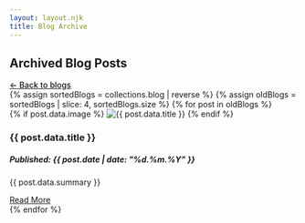 ```yaml
---
layout: layout.njk
title: Blog Archive
---
```

<section id="archive-blogs" class="section">
  <h2>Archived Blog Posts</h2>
  <div class="blog-list">
  <a href="/#blogs" style="color: var(--accentColor); font-weight: 500; text-decoration: underline; display: block; margin-top: 1rem;">&larr; Back to blogs</a>
    {% assign sortedBlogs = collections.blog | reverse %}
    {% assign oldBlogs = sortedBlogs | slice: 4, sortedBlogs.size %}
    {% for post in oldBlogs %}
      <div class="card">
        {% if post.data.image %}
          <img src="{{ post.data.image }}" alt="{{ post.data.title }}" class="featured-image">
        {% endif %}
        <h3>{{ post.data.title }}</h3>
        <h5>Published: {{ post.date | date: "%d.%m.%Y" }}</h5>
        <p>{{ post.data.summary }}</p>
        <a href="{{ post.url }}" class="read-more">Read More</a>
      </div>
    {% endfor %}
  </div>
  
</section>